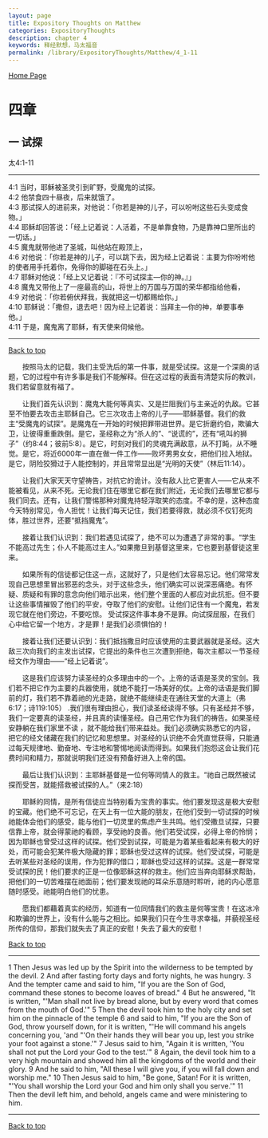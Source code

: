 ```yaml
---
layout: page
title: Expository Thoughts on Matthew
categories: ExpositoryThoughts
description: chapter 4
keywords: 释经默想，马太福音
permalink: /library/ExpositoryThoughts/Matthew/4_1-11
---
```

[ Home Page ]({{site.baseurl}}/index) <br>

<a name="0"></a>
# 四章 

## 一 试探

太4:1-11

***

4:1 当时，耶稣被圣灵引到旷野，受魔鬼的试探。<br>
4:2 他禁食四十昼夜，后来就饿了。<br>
4:3 那试探人的进前来，对他说：「你若是神的儿子，可以吩咐这些石头变成食物。」<br>
4:4 耶稣却回答说：「经上记着说：人活着，不是单靠食物，乃是靠神口里所出的一切话。」<br>
4:5 魔鬼就带他进了圣城，叫他站在殿顶上，<br>
4:6 对他说：「你若是神的儿子，可以跳下去，因为经上记着说：主要为你吩咐他的使者用手托着你，免得你的脚碰在石头上。」<br>
4:7 耶稣对他说：「经上又记着说：『不可试探主—你的神。』」<br>
4:8 魔鬼又带他上了一座最高的山，将世上的万国与万国的荣华都指给他看，<br>
4:9 对他说：「你若俯伏拜我，我就把这一切都赐给你。」<br>
4:10 耶稣说：「撒但，退去吧！因为经上记着说：当拜主—你的神，单要事奉他。」<br>
4:11 于是，魔鬼离了耶稣，有天使来伺候他。<br>

***

[Back to top](#0)

&emsp;&emsp;按照马太的记载，我们主受洗后的第一件事，就是受试探。这是一个深奥的话题，它的过程中有许多事是我们不能解释。但在这过程的表面有清楚实际的教训，我们若留意就有福了。

&emsp;&emsp;让我们首先认识到：魔鬼大能何等真实、又是拦阻我们与主亲近的仇敌。它甚至不怕要去攻击主耶稣自己。它三次攻击上帝的儿子——耶稣基督。我们的救主“受魔鬼的试探”。是魔鬼在一开始的时候把罪带进世界。是它折磨约伯，欺骗大卫，让彼得重重跌倒。是它，圣经称之为“杀人的”、“说谎的”，还有“吼叫的狮子”（约8:44；彼前5:8）。是它，时刻对我们的灵魂充满敌意，从不打盹，从不睡觉。是它，将近6000年一直在做一件工作——败坏男男女女，把他们拉入地狱。是它，阴险狡猾过于人能控制的，并且常常显出是“光明的天使”（林后11:14）。

&emsp;&emsp;让我们大家天天守望祷告，对抗它的诡计。没有敌人比它更害人——它从来不能被看见，从来不死。无论我们住在哪里它都在我们附近，无论我们去哪里它都与我们同去。还有，让我们警惕那种对魔鬼持轻浮取笑的态度。不幸的是，这种态度今天特别常见，令人担忧！让我们每天记住，我们若要得救，就必须不仅钉死肉体，胜过世界，还要“抵挡魔鬼”。

&emsp;&emsp;接着让我们认识到：我们若遇见试探了，绝不可以为遭遇了非常的事。“学生不能高过先生；仆人不能高过主人。”如果撒旦到基督这里来，它也要到基督徒这里来。

&emsp;&emsp;如果所有的信徒都记住这一点，这就好了，只是他们太容易忘记。他们常常发现自己思想里冒出邪恶的念头，对于这些念头，他们确实可以说深恶痛绝。有怀疑、质疑和有罪的意念向他们暗示出来，他们整个里面的人都应对此抗拒。但不要让这些事情摧毁了他们的平安，夺取了他们的安慰。让他们记住有一个魔鬼，若发现它就在他们旁边，不要吃惊。 受试探这件事本身不是罪。向试探屈服，在我们心中给它留一个地方，才是罪！是我们必须惧怕的！

&emsp;&emsp;接着让我们还要认识到：我们抵挡撒旦时应该使用的主要武器就是圣经。这大敌三次向我们的主发出试探，它提出的条件也三次遭到拒绝，每次主都以一节圣经经文作为理由——“经上记着说”。

&emsp;&emsp;这是我们应该努力读圣经的众多理由中的一个。上帝的话语是圣灵的宝剑。我们若不把它作为主要的兵器使用，就绝不能打一场美好的仗。上帝的话语是我们脚前的灯，我们若不靠着祂的光走路，就绝不能继续走在通往天堂的大道上（弗6:17；诗119:105） .我们很有理由担心，我们读圣经读得不够。只有圣经并不够，我们一定要真的读圣经，并且真的读懂圣经。自己用它作为我们的祷告。如果圣经安静躺在我们家里不读 ，就不能给我们带来益处。我们必须确实熟悉它的内容，把它的经文储藏在我们的记忆和思想里。对圣经的认识绝不会凭直觉获得，只能通过每天规律地、勤奋地、专注地和警惕地阅读而得到。如果我们抱怨这会让我们花费时间和精力，那就说明我们还没有预备好进入上帝的国。

&emsp;&emsp;最后让我们认识到：主耶稣基督是一位何等同情人的救主。“祂自己既然被试探而受苦，就能搭救被试探的人。”（来2:18）

&emsp;&emsp;耶稣的同情，是所有信徒应当特别看为宝贵的事实。他们要发现这是极大安慰的宝藏。他们绝不可忘记，在天上有一位大能的朋友，在他们受到一切试探的时候祂能体会他们的感受，能与他们一切灵里的焦虑产生共鸣。他们受撒旦试探，只要信靠上帝，就会得蒙祂的看顾，享受祂的良善。他们若受试探，必得上帝的怜悯；因为耶稣也曾受过这样的试探。他们受到试探，可能是为着某些看起来有极大的好处，而可能会犯某件极大隐藏的罪；耶稣也受过这样的试探。他们受试探，可能是去听某些对圣经的误用，作为犯罪的借口；耶稣也受过这样的试探。这是一群常常受试探的民！他们要求的正是一位像耶稣这样的救主。他们应当奔向耶稣求帮助，把他们的一切苦难摆在祂面前；他们要发现祂的耳朵乐意随时聆听，祂的内心愿意随时感受。祂能明白他们的忧患。

&emsp;&emsp;愿我们都藉着真实的经历，知道有一位同情我们的救主是何等宝贵！在这冰冷和欺骗的世界上，没有什么能与之相比。如果我们只在今生寻求幸福，并藐视圣经所传的信仰，那我们就失去了真正的安慰！失去了最大的安慰！

[Back to top](#0)

***

 1 Then Jesus was led up by the Spirit into the wilderness to be tempted by the devil. 2 And after fasting forty days and forty nights, he was hungry. 3 And the tempter came and said to him, "If you are the Son of God, command these stones to become loaves of bread." 4 But he answered, "It is written, "'Man shall not live by bread alone, but by every word that comes from the mouth of God.'" 5 Then the devil took him to the holy city and set him on the pinnacle of the temple 6 and said to him, "If you are the Son of God, throw yourself down, for it is written, "'He will command his angels concerning you, 'and "'On their hands they will bear you up, lest you strike your foot against a stone.'" 7 Jesus said to him, "Again it is written, 'You shall not put the Lord your God to the test.'" 8 Again, the devil took him to a very high mountain and showed him all the kingdoms of the world and their glory. 9 And he said to him, "All these I will give you, if you will fall down and worship me." 10 Then Jesus said to him, "Be gone, Satan! For it is written, "'You shall worship the Lord your God and him only shall you serve.'" 11 Then the devil left him, and behold, angels came and were ministering to him.

***

[Back to top](#0)
